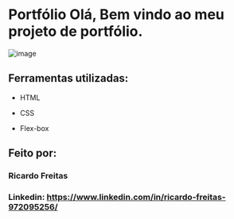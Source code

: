 # Portfólio Olá, Bem vindo ao meu projeto de portfólio.
![image](file:///var/folders/7_/zhdxwrv51kq853mx67sfk41m0000gn/T/TemporaryItems/NSIRD_screencaptureui_SkgGMf/Screenshot%202023-06-07%20at%2014.21.14.png)
## Ferramentas utilizadas:

* HTML

* CSS

* Flex-box

## Feito por:

### Ricardo Freitas

### Linkedin: https://www.linkedin.com/in/ricardo-freitas-972095256/

